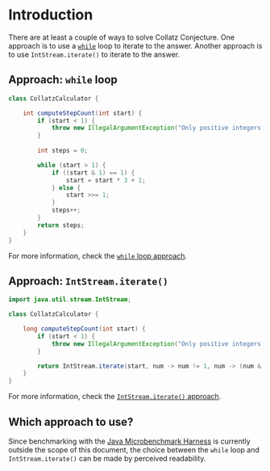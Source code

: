 # Introduction

There are at least a couple of ways to solve Collatz Conjecture.
One approach is to use a [`while`][while-loop] loop to iterate to the answer.
Another approach is to use `IntStream.iterate()` to iterate to the answer.

## Approach: `while` loop

```java
class CollatzCalculator {

    int computeStepCount(int start) {
        if (start < 1) {
            throw new IllegalArgumentException("Only positive integers are allowed");
        }
        
        int steps = 0;

        while (start > 1) {
            if ((start & 1) == 1) {
                start = start * 3 + 1;
            } else {
                start >>= 1;
            }
            steps++;
        }
        return steps;
    }
}
```

For more information, check the [`while` loop approach][approach-while-loop].

## Approach: `IntStream.iterate()`

```java
import java.util.stream.IntStream;

class CollatzCalculator {

    long computeStepCount(int start) {
        if (start < 1) {
            throw new IllegalArgumentException("Only positive integers are allowed");
        }

        return IntStream.iterate(start, num -> num != 1, num -> (num & 1) == 1 ? 3 * num + 1 : num >> 1).count();
    }
}
```

For more information, check the [`IntStream.iterate()` approach][approach-intstream-iterate].

## Which approach to use?

Since benchmarking with the [Java Microbenchmark Harness][jmh] is currently outside the scope of this document,
the choice between the `while` loop and `IntStream.iterate()` can be made by perceived readability.

[while-loop]: https://www.geeksforgeeks.org/java-while-loop-with-examples/
[approach-while-loop]: https://exercism.org/tracks/java/exercises/collatz-conjecture/approaches/while-loop
[approach-intstream-iterate]: https://exercism.org/tracks/java/exercises/collatz-conjecture/approaches/intstream-iterate
[jmh]: https://github.com/openjdk/jmh
